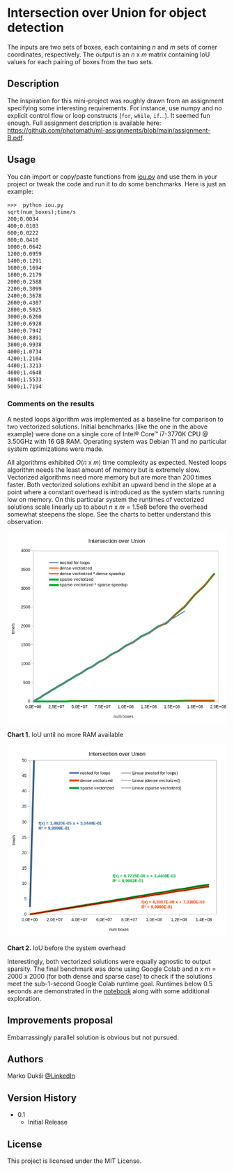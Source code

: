 # Intersection over Union for object detection

The inputs are two sets of boxes, each containing _n_ and _m_ sets of corner coordinates, respectively. The output is an _n_ x _m_ matrix containing IoU values for each pairing of boxes from the two sets.

## Description

The inspiration for this mini-project was roughly drawn from an assignment specifying some interesting requirements. For instance, use numpy and no explicit control flow or loop constructs (`for`, `while`, `if`...). It seemed fun enough. Full assignment description is available here: https://github.com/photomath/ml-assignments/blob/main/assignment-B.pdf.

## Usage

You can import or copy/paste functions from [iou.py](https://github.com/MarkoDuksi/Intersection-over-union/blob/main/iou.py) and use them in your project or tweak the code and run it to do some benchmarks. Here is just an example:

```
>>>  python iou.py
sqrt(num_boxes);time/s
200;0.0034
400;0.0103
600;0.0222
800;0.0410
1000;0.0642
1200;0.0959
1400;0.1291
1600;0.1694
1800;0.2179
2000;0.2588
2200;0.3099
2400;0.3678
2600;0.4307
2800;0.5025
3000;0.6260
3200;0.6928
3400;0.7942
3600;0.8891
3800;0.9938
4000;1.0734
4200;1.2104
4400;1.3213
4600;1.4648
4800;1.5533
5000;1.7194
```

### Comments on the results

 A nested loops algorithm was implemented as a baseline for comparison to two vectorized solutions. Initial benchmarks (like the one in the above example) were done on a single core of Intel® Core™ i7-3770K CPU @ 3.50GHz with 16 GB RAM. Operating system was Debian 11 and no particular system optimizations were made.

 All algorithms exhibited _O_(_n_ x _m_) time complexity as expected. Nested loops algorithm needs the least amount of memory but is extremely slow. Vectorized algorithms need more memory but are more than 200 times faster. Both vectorized solutions exhibit an upward bend in the slope at a point where a constant overhead is introduced as the system starts running low on memory. On this particular system the runtimes of vectorized solutions scale linearly up to about _n_ x _m_ = 1.5e8 before the overhead somewhat steepens the slope. See the charts to better understand this observation.


![IoU until no more RAM available](https://github.com/MarkoDuksi/Intersection-over-union/blob/main/images/Chart_1.png)

**Chart 1.** IoU until no more RAM available

![IoU before the system overhead](https://github.com/MarkoDuksi/Intersection-over-union/blob/main/images/Chart_2.png)

**Chart 2.** IoU before the system overhead

 Interestingly, both vectorized solutions were equally agnostic to output sparsity. The final benchmark was done using Google Colab and _n_ x _m_ = 2000 x 2000 (for both dense and sparse case) to check if the solutions meet the sub-1-second Google Colab runtime goal. Runtimes below 0.5 seconds are demonstrated in the [notebook](https://github.com/MarkoDuksi/Intersection-over-union/blob/main/notebooks/IoU.ipynb) along with some additional exploration.

## Improvements proposal

Embarrassingly parallel solution is obvious but not pursued.

## Authors

Marko Dukši
[@LinkedIn](https://www.linkedin.com/in/mduksi/)

## Version History

- 0.1
    * Initial Release

## License

This project is licensed under the MIT License.
